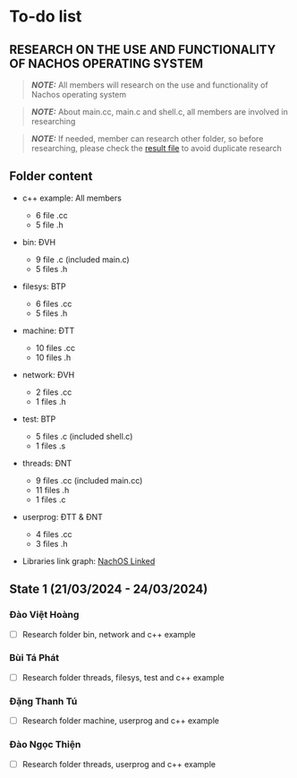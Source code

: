 # To-do list

## RESEARCH ON THE USE AND FUNCTIONALITY OF NACHOS OPERATING SYSTEM

> **_NOTE:_** All members will research on the use and functionality of Nachos operating system

> **_NOTE:_** About main.cc, main.c and shell.c, all members are involved in researching

> **_NOTE:_** If needed, member can research other folder, so before researching, please check the [result file](Research_Results.md) to avoid duplicate research

## Folder content

- c++ example: All members
    - 6 file .cc
    - 5 file .h

- bin: ĐVH
    - 9 file .c (included main.c)
    - 5 files .h

- filesys: BTP
    - 6 files .cc
    - 5 files .h

- machine: ĐTT
    - 10 files .cc
    - 10 files .h

- network: ĐVH
    - 2 files .cc
    - 1 files .h

- test: BTP
    - 5 files .c (included shell.c)
    - 1 files .s

- threads: ĐNT
    - 9 files .cc (included main.cc)
    - 11 files .h
    - 1 files .c

- userprog: ĐTT & ĐNT
    - 4 files .cc
    - 3 files .h

- Libraries link graph: [NachOS Linked](../NachOS-Development/Link.png)

## State 1 (21/03/2024 - 24/03/2024)

### Đào Việt Hoàng
- [ ] Research folder bin, network and c++ example

### Bùi Tá Phát
- [ ] Research folder threads, filesys, test and c++ example

### Đặng Thanh Tú
- [ ] Research folder machine, userprog and c++ example

### Đào Ngọc Thiện
- [ ] Research folder threads, userprog and c++ example